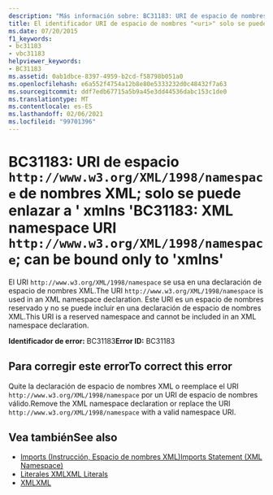 ```yaml
---
description: "Más información sobre: BC31183: URI de espacio de nombres XML `http://www.w3.org/XML/1998/namespace` ; solo se puede enlazar a ' xmlns '"
title: El identificador URI de espacio de nombres "<uri>" solo se puede enlazar a "xmlns"
ms.date: 07/20/2015
f1_keywords:
- bc31183
- vbc31183
helpviewer_keywords:
- BC31183
ms.assetid: 0ab1dbce-8397-4959-b2cd-f58798b051a0
ms.openlocfilehash: e6a552f4754a12b8e80e5333232d0c48432f7a63
ms.sourcegitcommit: ddf7edb67715a5b9a45e3dd44536dabc153c1de0
ms.translationtype: MT
ms.contentlocale: es-ES
ms.lasthandoff: 02/06/2021
ms.locfileid: "99701396"
---
```

# <a name="bc31183-xml-namespace-uri-httpwwww3orgxml1998namespace-can-be-bound-only-to-xmlns"></a><span data-ttu-id="085b6-103">BC31183: URI de espacio `http://www.w3.org/XML/1998/namespace` de nombres XML; solo se puede enlazar a ' xmlns '</span><span class="sxs-lookup"><span data-stu-id="085b6-103">BC31183: XML namespace URI `http://www.w3.org/XML/1998/namespace`; can be bound only to 'xmlns'</span></span>

<span data-ttu-id="085b6-104">El URI `http://www.w3.org/XML/1998/namespace` se usa en una declaración de espacio de nombres XML.</span><span class="sxs-lookup"><span data-stu-id="085b6-104">The URI `http://www.w3.org/XML/1998/namespace` is used in an XML namespace declaration.</span></span> <span data-ttu-id="085b6-105">Este URI es un espacio de nombres reservado y no se puede incluir en una declaración de espacio de nombres XML.</span><span class="sxs-lookup"><span data-stu-id="085b6-105">This URI is a reserved namespace and cannot be included in an XML namespace declaration.</span></span>

 <span data-ttu-id="085b6-106">**Identificador de error:** BC31183</span><span class="sxs-lookup"><span data-stu-id="085b6-106">**Error ID:** BC31183</span></span>

## <a name="to-correct-this-error"></a><span data-ttu-id="085b6-107">Para corregir este error</span><span class="sxs-lookup"><span data-stu-id="085b6-107">To correct this error</span></span>

<span data-ttu-id="085b6-108">Quite la declaración de espacio de nombres XML o reemplace el URI `http://www.w3.org/XML/1998/namespace` por un URI de espacio de nombres válido.</span><span class="sxs-lookup"><span data-stu-id="085b6-108">Remove the XML namespace declaration or replace the URI `http://www.w3.org/XML/1998/namespace` with a valid namespace URI.</span></span>

## <a name="see-also"></a><span data-ttu-id="085b6-109">Vea también</span><span class="sxs-lookup"><span data-stu-id="085b6-109">See also</span></span>

- [<span data-ttu-id="085b6-110">Imports (Instrucción, Espacio de nombres XML)</span><span class="sxs-lookup"><span data-stu-id="085b6-110">Imports Statement (XML Namespace)</span></span>](../statements/imports-statement-xml-namespace.md)
- [<span data-ttu-id="085b6-111">Literales XML</span><span class="sxs-lookup"><span data-stu-id="085b6-111">XML Literals</span></span>](../xml-literals/index.md)
- [<span data-ttu-id="085b6-112">XML</span><span class="sxs-lookup"><span data-stu-id="085b6-112">XML</span></span>](../../programming-guide/language-features/xml/index.md)
